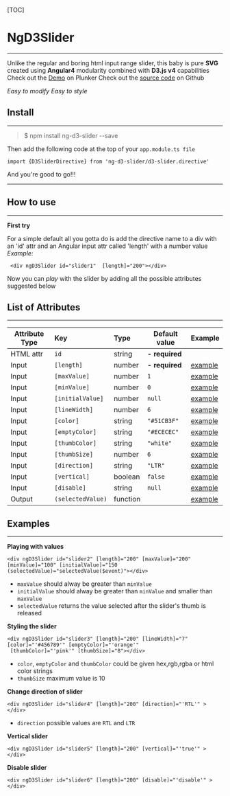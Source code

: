 [TOC]

# NgD3Slider
----------
Unlike the regular and boring html input range slider, this baby is pure **SVG** created using **Angular4** modularity combined with **D3.js v4** capabilities
Check out the <a href="https://embed.plnkr.co/JQo42K/" target="_blank">Demo</a> on Plunker
Check out the <a href="https://github.com/arbelzinger/ng-d3-slider.git" target="_blank">source code</a> on Github

*Easy to modify Easy to style*

Install
-------------
----------
> $ npm install ng-d3-slider --save

Then add the following code at the top of your `app.module.ts file`
```
import {D3SliderDirective} from 'ng-d3-slider/d3-slider.directive'
```
And you're good to go!!!

----------
How to use
-------------
----------

**First try**

For a simple default all you gotta do is add the directive name to a div with an 'id' attr and an Angular input attr called 'length' with a number value
*Example:*
```
 <div ngD3Slider id="slider1"  [length]="200"></div>
```
Now you can *play*  with the slider by adding all the possible attributes suggested below

List of Attributes
----------------------
----------

|Attribute Type| Key             | Type   | Default value|Example     |
|--------------|:----------------|:-------|--------------|--------|
|HTML attr     |`id`             |string  |**- required**||
|Input         |`[length]`       |number  |**- required**|[example](#value)|
|Input         |`[maxValue]`     |number  | `1`          |[example](#value)|
|Input         |`[minValue]`     |number  | `0`          |[example](#value)|
|Input         |`[initialValue]` |number  | `null`       |[example](#value)|
|Input         |`[lineWidth]`    |number  |  `6`         |[example](#style)|
|Input         |`[color]`        |string  | `"#51CB3F"`  |[example](#style)|
|Input         |`[emptyColor]`   |string  | `"#ECECEC"`  |[example](#style)|
|Input         |`[thumbColor]`   |string  |  `"white"`   |[example](#style)|
|Input         |`[thumbSize]`    |number  | `6`          |[example](#style)|
|Input         |`[direction]`    |string  | `"LTR"`      |[example](#direction)|
|Input         |`[vertical]`     |boolean | `false`      |[example](#vertical)|
|Input         |`[disable]`      |string  | `null`       |[example](#disable)|
|Output        |`(selectedValue)`|function|              |[example](#value)|

Examples
----------------------
----------
<a id="value"></a>
**Playing with values**
```
<div ngD3Slider id="slider2" [length]="200" [maxValue]="200" [minValue]="100" [initialValue]="150
(selectedValue)="selectedValue($event)"></div>
```
* `maxValue` should alway be greater than `minValue`
* `initialValue` should alway be greater than `minValue` and smaller than `maxValue`
*  `selectedValue` returns the value selected after the slider's thumb is released

<a id="style"></a>
**Styling the slider**
```
<div ngD3Slider id="slider3" [length]="200" [lineWidth]="7" [color]="'#456789'" [emptyColor]="'orange'"
 [thumbColor]="'pink'" [thumbSize]="8"></div>
```
* `color`, `emptyColor` and `thumbColor` could be given hex,rgb,rgba or html color strings
* `thumbSize` maximum value is 10

<a id="direction"></a>
**Change direction of slider**
```
<div ngD3Slider id="slider4" [length]="200" [direction]="'RTL'" >
</div>
```
* `direction` possible values are `RTL` and `LTR`

<a id="vertical"></a>
**Vertical slider**
```
<div ngD3Slider id="slider5" [length]="200" [vertical]="'true'" >
</div>
```
<a id="disable"></a>
     **Disable slider**
```
<div ngD3Slider id="slider6" [length]="200" [disable]="'disable'" ></div>
```



